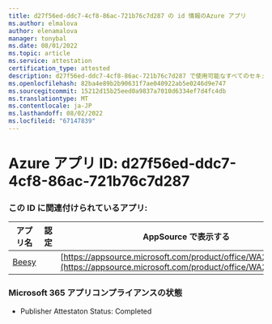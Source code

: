 ```yaml
---
title: d27f56ed-ddc7-4cf8-86ac-721b76c7d287 の id 情報のAzure アプリ
ms.author: elmalova
author: elenamalova
manager: tonybal
ms.date: 08/01/2022
ms.topic: article
ms.service: attestation
certification_type: attested
description: d27f56ed-ddc7-4cf8-86ac-721b76c7d287 で使用可能なすべてのセキュリティとコンプライアンス情報。
ms.openlocfilehash: 82ba4e89b2b90631f7ae040922ab5e0246d9e747
ms.sourcegitcommit: 15212d15b25eed0a9837a7010d6334ef7d4fc4db
ms.translationtype: MT
ms.contentlocale: ja-JP
ms.lasthandoff: 08/02/2022
ms.locfileid: "67147839"
---
```

# <a name="azure-app-id-d27f56ed-ddc7-4cf8-86ac-721b76c7d287"></a>Azure アプリ ID: d27f56ed-ddc7-4cf8-86ac-721b76c7d287


### <a name="apps-associated-with-this-id"></a>この ID に関連付けられているアプリ:
| **アプリ名** | **認定** | **AppSource で表示する** |
|--------------|---------------|-----------------------|
| [Beesy](../forward/WA200001248.md) |  | [https://appsource.microsoft.com/product/office/WA200001248](https://appsource.microsoft.com/product/office/WA200001248) |

### <a name="microsoft-365-app-compliance-status"></a>Microsoft 365 アプリコンプライアンスの状態
- Publisher Attestaton Status: Completed

